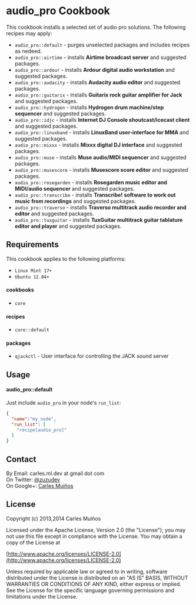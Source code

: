 # audio_pro Cookbook

This cookbook installs a selected set of audio pro solutions.
The following recipes may apply:

- `audio_pro::default`    - purges unselected packages and includes recipes as nedeed.
- `audio_pro::airtime`    - installs __Airtime broadcast server__ and suggested packages.
- `audio_pro::ardour`     - installs __Ardour digital audio workstation__ and suggested packages.
- `audio_pro::audacity`   - installs __Audacity audio editor__ and suggested packages.
- `audio_pro::guitarix`   - installs __Guitarix rock guitar amplifier for Jack__ and suggested packages.
- `audio_pro::hydrogen`   - installs __Hydrogen drum machine/step sequencer__ and suggested packages.
- `audio_pro::idjc`       - installs __Internet DJ Console shoutcast/icecast client__ and suggested packages.
- `audio_pro::linuxband`  - installs __LinuxBand user-interface for MMA__ and suggested packages.
- `audio_pro::mixxx`      - installs __Mixxx digital DJ interface__ and suggested packages.
- `audio_pro::muse`       - installs __Muse audio/MIDI sequencer__ and suggested packages.
- `audio_pro::musescore`  - installs __Musescore score editor__ and suggested packages.
- `audio_pro::rosegarden` - installs __Rosegarden music editor and MIDI/audio sequencer__ and suggested packages.
- `audio_pro::transcribe` - installs __Transcribe! software to work out music from recordings__ and suggested packages.
- `audio_pro::traverso`   - installs __Traverso multitrack audio recorder and editor__ and suggested packages.
- `audio_pro::tuxguitar`  - installs __TuxGuitar multitrack guitar tablature editor and player__ and suggested packages.


## Requirements

This cookbook applies to the following platforms:  
- `Linux Mint 17+`
- `Ubuntu 12.04+`

#### cookbooks
- `core`

#### recipes
- `core::default`

#### packages
- `qjackctl` - User interface for controlling the JACK sound server


## Usage

#### audio_pro::default
Just include `audio_pro` in your node's `run_list`:

```json
{
  "name":"my_node",
  "run_list": [
    "recipe[audio_pro]"
  ]
}
```


## Contact

By Email:   carles.ml.dev at gmail dot com  
On Twitter: [@zuzudev](https://twitter.com/zuzudev)  
On Google+: [Carles Muiños](https://plus.google.com/109480759201585988691)


## License

Copyright (c) 2013,2014 Carles Muiños

Licensed under the Apache License, Version 2.0 (the "License");
you may not use this file except in compliance with the License.
You may obtain a copy of the License at

[http://www.apache.org/licenses/LICENSE-2.0](http://www.apache.org/licenses/LICENSE-2.0)

Unless required by applicable law or agreed to in writing, software
distributed under the License is distributed on an "AS IS" BASIS,
WITHOUT WARRANTIES OR CONDITIONS OF ANY KIND, either express or implied.
See the License for the specific language governing permissions and
limitations under the License.

